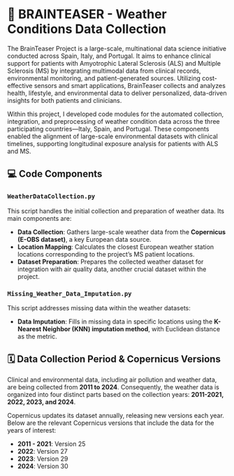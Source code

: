 # 🧠 BRAINTEASER - Weather Conditions Data Collection

The BrainTeaser Project is a large-scale, multinational data science initiative conducted across Spain, Italy, and Portugal. It aims to enhance clinical support for patients with Amyotrophic Lateral Sclerosis (ALS) and Multiple Sclerosis (MS) by integrating multimodal data from clinical records, environmental monitoring, and patient-generated sources. Utilizing cost-effective sensors and smart applications, BrainTeaser collects and analyzes health, lifestyle, and environmental data to deliver personalized, data-driven insights for both patients and clinicians.

Within this project, I developed code modules for the automated collection, integration, and preprocessing of weather condition data across the three participating countries—Italy, Spain, and Portugal. These components enabled the alignment of large-scale environmental datasets with clinical timelines, supporting longitudinal exposure analysis for patients with ALS and MS.

## 💻 Code Components

### `WeatherDataCollection.py`
This script handles the initial collection and preparation of weather data. Its main components are:

* **Data Collection**: Gathers large-scale weather data from the **Copernicus (E-OBS dataset)**, a key European data source.
* **Location Mapping**: Calculates the closest European weather station locations corresponding to the project’s MS patient locations.
* **Dataset Preparation**: Prepares the collected weather dataset for integration with air quality data, another crucial dataset within the project.

### `Missing_Weather_Data_Imputation.py`
This script addresses missing data within the weather datasets:

* **Data Imputation**: Fills in missing data in specific locations using the **K-Nearest Neighbor (KNN) imputation method**, with Euclidean distance as the metric.

## 🗓️ Data Collection Period & Copernicus Versions

Clinical and environmental data, including air pollution and weather data, are being collected from **2011 to 2024**. Consequently, the weather data is organized into four distinct parts based on the collection years: **2011-2021, 2022, 2023, and 2024**.

Copernicus updates its dataset annually, releasing new versions each year. Below are the relevant Copernicus versions that include the data for the years of interest:

* **2011 - 2021**: Version 25
* **2022**: Version 27
* **2023**: Version 29
* **2024**: Version 30
